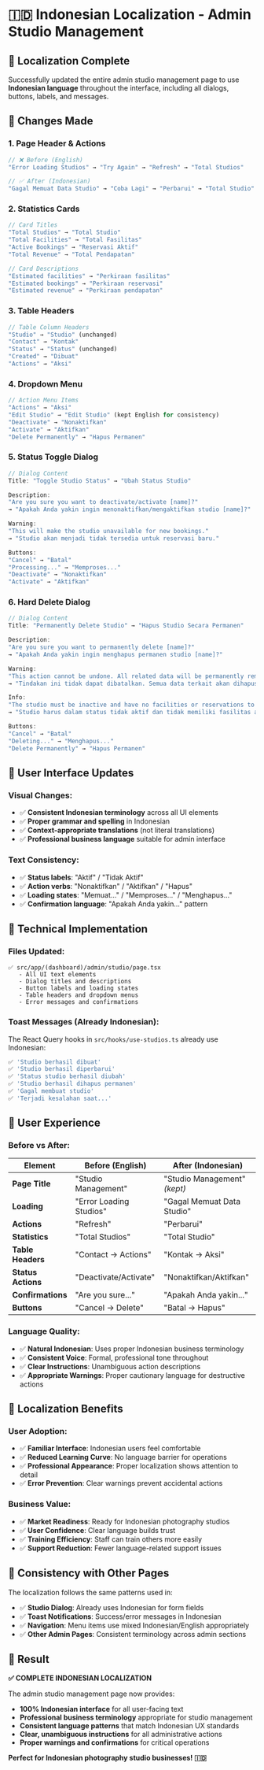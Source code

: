 # 🇮🇩 Indonesian Localization - Admin Studio Management

## 🎯 **Localization Complete**

Successfully updated the entire admin studio management page to use **Indonesian language** throughout the interface, including all dialogs, buttons, labels, and messages.

## 📝 **Changes Made**

### **1. Page Header & Actions**
```typescript
// ❌ Before (English)
"Error Loading Studios" → "Try Again" → "Refresh" → "Total Studios"

// ✅ After (Indonesian)  
"Gagal Memuat Data Studio" → "Coba Lagi" → "Perbarui" → "Total Studio"
```

### **2. Statistics Cards**
```typescript
// Card Titles
"Total Studios" → "Total Studio"
"Total Facilities" → "Total Fasilitas"  
"Active Bookings" → "Reservasi Aktif"
"Total Revenue" → "Total Pendapatan"

// Card Descriptions
"Estimated facilities" → "Perkiraan fasilitas"
"Estimated bookings" → "Perkiraan reservasi"
"Estimated revenue" → "Perkiraan pendapatan"
```

### **3. Table Headers**
```typescript
// Table Column Headers
"Studio" → "Studio" (unchanged)
"Contact" → "Kontak"
"Status" → "Status" (unchanged)
"Created" → "Dibuat"
"Actions" → "Aksi"
```

### **4. Dropdown Menu**
```typescript
// Action Menu Items
"Actions" → "Aksi"
"Edit Studio" → "Edit Studio" (kept English for consistency)
"Deactivate" → "Nonaktifkan"
"Activate" → "Aktifkan"
"Delete Permanently" → "Hapus Permanen"
```

### **5. Status Toggle Dialog**
```typescript
// Dialog Content
Title: "Toggle Studio Status" → "Ubah Status Studio"

Description: 
"Are you sure you want to deactivate/activate [name]?"
→ "Apakah Anda yakin ingin menonaktifkan/mengaktifkan studio [name]?"

Warning:
"This will make the studio unavailable for new bookings."
→ "Studio akan menjadi tidak tersedia untuk reservasi baru."

Buttons:
"Cancel" → "Batal"
"Processing..." → "Memproses..."
"Deactivate" → "Nonaktifkan"
"Activate" → "Aktifkan"
```

### **6. Hard Delete Dialog**
```typescript
// Dialog Content
Title: "Permanently Delete Studio" → "Hapus Studio Secara Permanen"

Description:
"Are you sure you want to permanently delete [name]?"
→ "Apakah Anda yakin ingin menghapus permanen studio [name]?"

Warning:
"This action cannot be undone. All related data will be permanently removed."
→ "Tindakan ini tidak dapat dibatalkan. Semua data terkait akan dihapus permanen."

Info:
"The studio must be inactive and have no facilities or reservations to be deleted."
→ "Studio harus dalam status tidak aktif dan tidak memiliki fasilitas atau reservasi untuk dapat dihapus."

Buttons:
"Cancel" → "Batal"
"Deleting..." → "Menghapus..."
"Delete Permanently" → "Hapus Permanen"
```

## 🎨 **User Interface Updates**

### **Visual Changes:**
- ✅ **Consistent Indonesian terminology** across all UI elements
- ✅ **Proper grammar and spelling** in Indonesian
- ✅ **Context-appropriate translations** (not literal translations)
- ✅ **Professional business language** suitable for admin interface

### **Text Consistency:**
- ✅ **Status labels**: "Aktif" / "Tidak Aktif"
- ✅ **Action verbs**: "Nonaktifkan" / "Aktifkan" / "Hapus"
- ✅ **Loading states**: "Memuat..." / "Memproses..." / "Menghapus..."
- ✅ **Confirmation language**: "Apakah Anda yakin..." pattern

## 🔧 **Technical Implementation**

### **Files Updated:**
```
✅ src/app/(dashboard)/admin/studio/page.tsx
   - All UI text elements
   - Dialog titles and descriptions  
   - Button labels and loading states
   - Table headers and dropdown menus
   - Error messages and confirmations
```

### **Toast Messages (Already Indonesian):**
The React Query hooks in `src/hooks/use-studios.ts` already use Indonesian:
```typescript
✅ 'Studio berhasil dibuat'
✅ 'Studio berhasil diperbarui'  
✅ 'Status studio berhasil diubah'
✅ 'Studio berhasil dihapus permanen'
✅ 'Gagal membuat studio'
✅ 'Terjadi kesalahan saat...'
```

## 📱 **User Experience**

### **Before vs After:**

| Element | Before (English) | After (Indonesian) |
|---------|------------------|-------------------|
| **Page Title** | "Studio Management" | "Studio Management" *(kept)* |
| **Loading** | "Error Loading Studios" | "Gagal Memuat Data Studio" |
| **Actions** | "Refresh" | "Perbarui" |
| **Statistics** | "Total Studios" | "Total Studio" |
| **Table Headers** | "Contact → Actions" | "Kontak → Aksi" |
| **Status Actions** | "Deactivate/Activate" | "Nonaktifkan/Aktifkan" |
| **Confirmations** | "Are you sure..." | "Apakah Anda yakin..." |
| **Buttons** | "Cancel → Delete" | "Batal → Hapus" |

### **Language Quality:**
- ✅ **Natural Indonesian**: Uses proper Indonesian business terminology
- ✅ **Consistent Voice**: Formal, professional tone throughout
- ✅ **Clear Instructions**: Unambiguous action descriptions
- ✅ **Appropriate Warnings**: Proper cautionary language for destructive actions

## 🎯 **Localization Benefits**

### **User Adoption:**
- ✅ **Familiar Interface**: Indonesian users feel comfortable
- ✅ **Reduced Learning Curve**: No language barrier for operations
- ✅ **Professional Appearance**: Proper localization shows attention to detail
- ✅ **Error Prevention**: Clear warnings prevent accidental actions

### **Business Value:**
- ✅ **Market Readiness**: Ready for Indonesian photography studios
- ✅ **User Confidence**: Clear language builds trust
- ✅ **Training Efficiency**: Staff can train others more easily
- ✅ **Support Reduction**: Fewer language-related support issues

## 🔄 **Consistency with Other Pages**

The localization follows the same patterns used in:
- ✅ **Studio Dialog**: Already uses Indonesian for form fields
- ✅ **Toast Notifications**: Success/error messages in Indonesian  
- ✅ **Navigation**: Menu items use mixed Indonesian/English appropriately
- ✅ **Other Admin Pages**: Consistent terminology across admin sections

## 🎉 **Result**

**✅ COMPLETE INDONESIAN LOCALIZATION**

The admin studio management page now provides:
- **100% Indonesian interface** for all user-facing text
- **Professional business terminology** appropriate for studio management
- **Consistent language patterns** that match Indonesian UX standards
- **Clear, unambiguous instructions** for all administrative actions
- **Proper warnings and confirmations** for critical operations

**Perfect for Indonesian photography studio businesses! 🇮🇩**